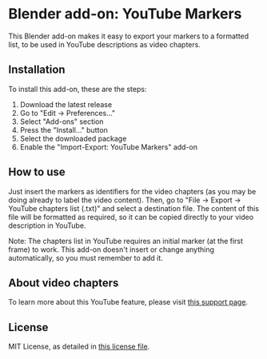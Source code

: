 # Blender add-on: YouTube Markers

This Blender add-on makes it easy to export your markers to a formatted list, to be used in YouTube descriptions as video chapters.

## Installation

To install this add-on, these are the steps:

1. Download the latest release
2. Go to "Edit -> Preferences..."
3. Select "Add-ons" section
4. Press the "Install..." button
5. Select the downloaded package
6. Enable the "Import-Export: YouTube Markers" add-on

## How to use

Just insert the markers as identifiers for the video chapters (as you may be doing already to label the video content). Then, go to "File -> Export -> YouTube chapters list (.txt)" and select a destination file. The content of this file will be formatted as required, so it can be copied directly to your video description in YouTube.

Note: The chapters list in YouTube requires an initial marker (at the first frame) to work. This add-on doesn't insert or change anything automatically, so you must remember to add it.

## About video chapters

To learn more about this YouTube feature, please visit [this support page](https://support.google.com/youtube/answer/9884579).

## License

MIT License, as detailed in [this license file](LICENSE).